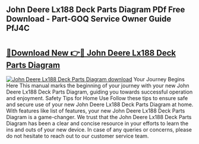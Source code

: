 ## John Deere Lx188 Deck Parts Diagram PDf Free Download - Part-GOQ Service Owner Guide PfJ4C

# <h2><a href="http://dfswt09.blite.top/?on=John+Deere+Lx188+Deck+Parts+Diagram">🔗Download New 👉🔴 John Deere Lx188 Deck Parts Diagram</a></h2>

[![John Deere Lx188 Deck Parts Diagram download](https://i.imgur.com/lujVjoI.png)](http://dfswt09.blite.top/?on=John+Deere+Lx188+Deck+Parts+Diagram)
Your Journey Begins Here This manual marks the beginning of your journey with your new John Deere Lx188 Deck Parts Diagram, guiding you towards successful operation and enjoyment. Safety Tips for Home Use Follow these tips to ensure safe and secure use of your new John Deere Lx188 Deck Parts Diagram at home. With features like list of features, your new John Deere Lx188 Deck Parts Diagram is a game-changer. We trust that the John Deere Lx188 Deck Parts Diagram has been a clear and concise resource in your efforts to learn the ins and outs of your new device. In case of any queries or concerns, please do not hesitate to reach out to our customer service team.
